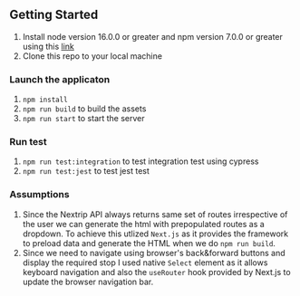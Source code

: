 ## Getting Started

1. Install node version 16.0.0 or greater and npm version 7.0.0 or greater using this [link](https://nodejs.org/download/release/v16.0.0/)
2. Clone this repo to your local machine

### Launch the applicaton

1. `npm install`
2. `npm run build` to build the assets
3. `npm run start` to start the server

### Run test
1. `npm run test:integration` to test integration test using cypress
2. `npm run test:jest` to test jest test

### Assumptions

1. Since the Nextrip API always returns same set of routes irrespective of the user we can generate the html with prepopulated routes as a dropdown. To achieve this utlized `Next.js` as it provides the framework to preload data and generate the HTML when we do `npm run build`.
2. Since we need to navigate using browser's back&forward buttons and display the required stop I used native `Select` element as it allows keyboard navigation and also the `useRouter` hook provided by Next.js to update the browser navigation bar.